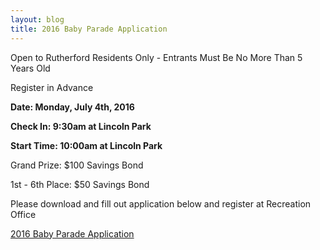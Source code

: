 ```yaml
---
layout: blog
title: 2016 Baby Parade Application
---
```


Open to Rutherford Residents Only - Entrants Must Be No More Than 5 Years Old

Register in Advance

**Date: Monday, July 4th, 2016**

**Check In: 9:30am at Lincoln Park**

**Start Time: 10:00am at Lincoln Park**

Grand Prize: $100 Savings Bond

1st - 6th Place: $50 Savings Bond

Please download and fill out application below and register at Recreation Office

[2016 Baby Parade Application](https://storage.googleapis.com/static.rutherford-nj.com/recreation/2016%20Baby%20Parade%20Application.pdf)
